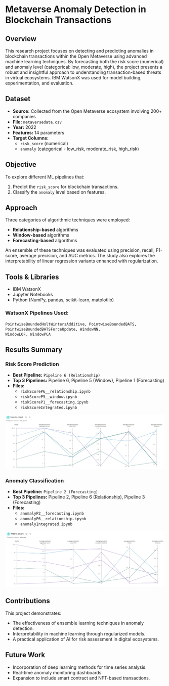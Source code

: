 # Metaverse Anomaly Detection in Blockchain Transactions

## Overview

This research project focuses on detecting and predicting anomalies in blockchain transactions within the Open Metaverse using advanced machine learning techniques. By forecasting both the risk score (numerical) and anomaly level (categorical: low, moderate, high), the project presents a robust and insightful approach to understanding transaction-based threats in virtual ecosystems. IBM WatsonX was used for model building, experimentation, and evaluation.

## Dataset

- **Source:** Collected from the Open Metaverse ecosystem involving 200+ companies
- **File:** `metaversedata.csv`
- **Year:** 2022
- **Features:** 14 parameters
- **Target Columns:**
  - `risk_score` (numerical)
  - `anomaly` (categorical - low\_risk, moderate\_risk, high\_risk)

## Objective

To explore different ML pipelines that:

1. Predict the `risk_score` for blockchain transactions.
2. Classify the `anomaly` level based on features.

## Approach

Three categories of algorithmic techniques were employed:

- **Relationship-based** algorithms
- **Window-based** algorithms
- **Forecasting-based** algorithms

An ensemble of these techniques was evaluated using precision, recall, F1-score, average precision, and AUC metrics. The study also explores the interpretability of linear regression variants enhanced with regularization.

## Tools & Libraries

- IBM WatsonX
- Jupyter Notebooks
- Python (NumPy, pandas, scikit-learn, matplotlib)

### WatsonX Pipelines Used:

```
PointwiseBoundedHoltWintersAdditive, PointwiseBoundedBATS,
PointwiseBoundedBATSForceUpdate, WindowNN,
WindowLOF, WindowPCA
```

## Results Summary

### Risk Score Prediction

- **Best Pipeline:** `Pipeline 6 (Relationship)`
- **Top 3 Pipelines:** Pipeline 6, Pipeline 5 (Window), Pipeline 1 (Forecasting)
- **Files:**
  - `riskScoreP6__relationship.ipynb`
  - `riskScoreP5__window.ipynb`
  - `riskScoreP1__forecasting.ipynb`
  - `riskScoreIntegrated.ipynb`

![Risk Score Pipelines](images/risk_score.jpg)

### Anomaly Classification

- **Best Pipeline:** `Pipeline 2 (Forecasting)`
- **Top 3 Pipelines:** Pipeline 2, Pipeline 6 (Relationship), Pipeline 3 (Forecasting)
- **Files:**
  - `anomalyP2__forecasting.ipynb`
  - `anomalyP6__relationship.ipynb`
  - `anomalyIntegrated.ipynb`

![Anomaly Pipelines](images/anomaly.jpg)

## Contributions

This project demonstrates:

- The effectiveness of ensemble learning techniques in anomaly detection.
- Interpretability in machine learning through regularized models.
- A practical application of AI for risk assessment in digital ecosystems.


## Future Work

- Incorporation of deep learning methods for time series analysis.
- Real-time anomaly monitoring dashboards.
- Expansion to include smart contract and NFT-based transactions.



